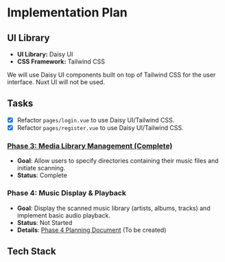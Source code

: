 # Implementation Plan

## UI Library

- **UI Library:** Daisy UI
- **CSS Framework:** Tailwind CSS

We will use Daisy UI components built on top of Tailwind CSS for the user interface. Nuxt UI will not be used.

## Tasks

- [x] Refactor `pages/login.vue` to use Daisy UI/Tailwind CSS.
- [x] Refactor `pages/register.vue` to use Daisy UI/Tailwind CSS.

### [Phase 3: Media Library Management (Complete)](./phase-3-libraries.md)

- **Goal**: Allow users to specify directories containing their music files and initiate scanning.
- **Status**: Complete

### Phase 4: Music Display & Playback

- **Goal**: Display the scanned music library (artists, albums, tracks) and implement basic audio playback.
- **Status**: Not Started
- **Details**: [Phase 4 Planning Document](./phase-4-display-playback.md) (To be created)

## Tech Stack
